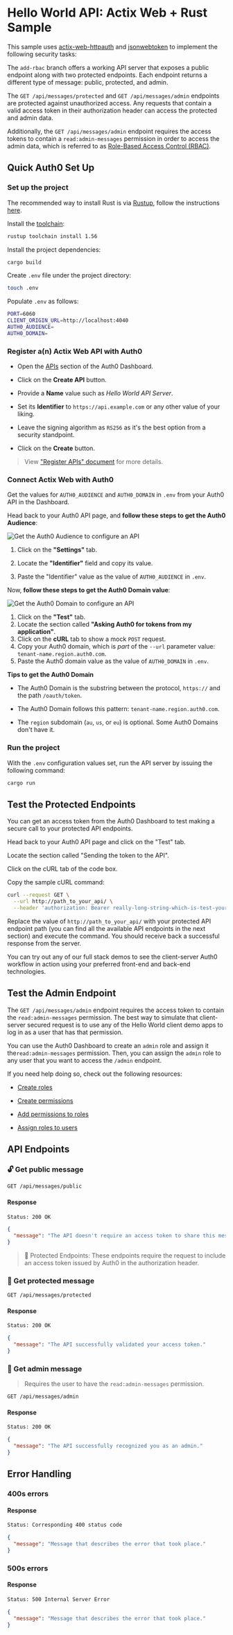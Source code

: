 # Hello World API: Actix Web + Rust Sample

This sample uses [actix-web-httpauth][actix-web-httpauth] and [jsonwebtoken][jsonwebtoken] to implement the following security tasks:

The `add-rbac` branch offers a working API server that exposes a public endpoint along with two protected endpoints. Each endpoint returns a different type of message: public, protected, and admin.

The `GET /api/messages/protected` and `GET /api/messages/admin` endpoints are protected against unauthorized access. Any requests that contain a valid access token in their authorization header can access the protected and admin data.

Additionally, the `GET /api/messages/admin` endpoint requires the access tokens to contain a `read:admin-messages` permission in order to access the admin data, which is referred to as [Role-Based Access Control (RBAC)](https://auth0.com/docs/authorization/rbac/).

## Quick Auth0 Set Up

### Set up the project

The recommended way to install Rust is via [Rustup](https://rust-lang.github.io/rustup), follow the instructions [here](https://www.rust-lang.org/tools/install).

Install the [toolchain](https://rust-lang.github.io/rustup/concepts/toolchains.html):

```bash
rustup toolchain install 1.56
```

Install the project dependencies:

```bash
cargo build
```

Create `.env` file under the project directory:

```bash
touch .env
```

Populate `.env` as follows:

```bash
PORT=6060
CLIENT_ORIGIN_URL=http://localhost:4040
AUTH0_AUDIENCE=
AUTH0_DOMAIN=
```

### Register a(n) Actix Web API with Auth0

- Open the [APIs](https://manage.auth0.com/#/apis) section of the Auth0 Dashboard.

- Click on the **Create API** button.

- Provide a **Name** value such as _Hello World API Server_.

- Set its **Identifier** to `https://api.example.com` or any other value of your liking.

- Leave the signing algorithm as `RS256` as it's the best option from a security standpoint.

- Click on the **Create** button.

> View ["Register APIs" document](https://auth0.com/docs/get-started/set-up-apis) for more details.

### Connect Actix Web with Auth0

Get the values for `AUTH0_AUDIENCE` and `AUTH0_DOMAIN` in `.env` from your Auth0 API in the Dashboard.

Head back to your Auth0 API page, and **follow these steps to get the Auth0 Audience**:

![Get the Auth0 Audience to configure an API](https://cdn.auth0.com/blog/complete-guide-to-user-authentication/get-the-auth0-audience.png)

1. Click on the **"Settings"** tab.

2. Locate the **"Identifier"** field and copy its value.

3. Paste the "Identifier" value as the value of `AUTH0_AUDIENCE` in `.env`.

Now, **follow these steps to get the Auth0 Domain value**:

![Get the Auth0 Domain to configure an API](https://cdn.auth0.com/blog/complete-guide-to-user-authentication/get-the-auth0-domain.png)

1. Click on the **"Test"** tab.
2. Locate the section called **"Asking Auth0 for tokens from my application"**.
3. Click on the **cURL** tab to show a mock `POST` request.
4. Copy your Auth0 domain, which is _part_ of the `--url` parameter value: `tenant-name.region.auth0.com`.
5. Paste the Auth0 domain value as the value of `AUTH0_DOMAIN` in `.env`.

**Tips to get the Auth0 Domain**

- The Auth0 Domain is the substring between the protocol, `https://` and the path `/oauth/token`.

- The Auth0 Domain follows this pattern: `tenant-name.region.auth0.com`.

- The `region` subdomain (`au`, `us`, or `eu`) is optional. Some Auth0 Domains don't have it.

### Run the project

With the `.env` configuration values set, run the API server by issuing the following command:

```bash
cargo run
```

## Test the Protected Endpoints

You can get an access token from the Auth0 Dashboard to test making a secure call to your protected API endpoints.

Head back to your Auth0 API page and click on the "Test" tab.

Locate the section called "Sending the token to the API".

Click on the cURL tab of the code box.

Copy the sample cURL command:

```bash
curl --request GET \
  --url http://path_to_your_api/ \
  --header 'authorization: Bearer really-long-string-which-is-test-your-access-token'
```

Replace the value of `http://path_to_your_api/` with your protected API endpoint path (you can find all the available API endpoints in the next section) and execute the command. You should receive back a successful response from the server.

You can try out any of our full stack demos to see the client-server Auth0 workflow in action using your preferred front-end and back-end technologies.

## Test the Admin Endpoint

The `GET /api/messages/admin` endpoint requires the access token to contain the `read:admin-messages` permission. The best way to simulate that client-server secured request is to use any of the Hello World client demo apps to log in as a user that has that permission.

You can use the Auth0 Dashboard to create an `admin` role and assign it the`read:admin-messages` permission. Then, you can assign the `admin` role to any user that you want to access the `/admin` endpoint.

If you need help doing so, check out the following resources:

- [Create roles](https://auth0.com/docs/authorization/rbac/roles/create-roles)

- [Create permissions](https://auth0.com/docs/get-started/dashboard/add-api-permissions)

- [Add permissions to roles](https://auth0.com/docs/authorization/rbac/roles/add-permissions-to-roles)

- [Assign roles to users](https://auth0.com/docs/users/assign-roles-to-users)

## API Endpoints

### 🔓 Get public message

```bash
GET /api/messages/public
```

#### Response

```bash
Status: 200 OK
```

```json
{
  "message": "The API doesn't require an access token to share this message."
}
```

> 🔐 Protected Endpoints: These endpoints require the request to include an access token issued by Auth0 in the authorization header.

### 🔐 Get protected message

```bash
GET /api/messages/protected
```

#### Response

```bash
Status: 200 OK
```

```json
{
  "message": "The API successfully validated your access token."
}
```

### 🔐 Get admin message

> Requires the user to have the `read:admin-messages` permission.

```bash
GET /api/messages/admin
```

#### Response

```bash
Status: 200 OK
```

```json
{
  "message": "The API successfully recognized you as an admin."
}
```

## Error Handling

### 400s errors

#### Response

```bash
Status: Corresponding 400 status code
```

```json
{
  "message": "Message that describes the error that took place."
}
```

### 500s errors

#### Response

```bash
Status: 500 Internal Server Error
```

```json
{
  "message": "Message that describes the error that took place."
}
```

[actix-web-httpauth]: https://crates.io/crates/actix-web-httpauth
[jsonwebtoken]: https://crates.io/crates/jsonwebtoken
